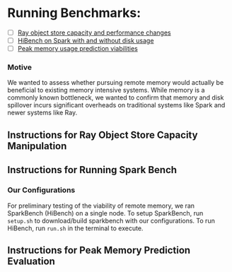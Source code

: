 # Running Benchmarks:
- [ ] [Ray object store capacity and performance changes](#instructions-for-ray-object-store-capacity-manipulation)
- [ ] [HiBench on Spark with and without disk usage](#instructions-for-running-spark-bench)
- [ ] [Peak memory usage prediction viabilities](#instructions-for-peak-memory-prediction-evaluation)

### Motive
We wanted to assess whether pursuing remote memory would actually be beneficial to existing memory intensive systems. While memory is a commonly known bottleneck, we wanted to confirm that memory and disk spillover incurs significant overheads on traditional systems like Spark and newer systems like Ray. 

## Instructions for Ray Object Store Capacity Manipulation

## Instructions for Running Spark Bench

### Our Configurations
For preliminary testing of the viability of remote memory, we ran SparkBench (HiBench) on a single node. To setup SparkBench, run `setup.sh` to download/build sparkbench with our configurations. To run HiBench, run `run.sh` in the terminal to execute. 

## Instructions for Peak Memory Prediction Evaluation